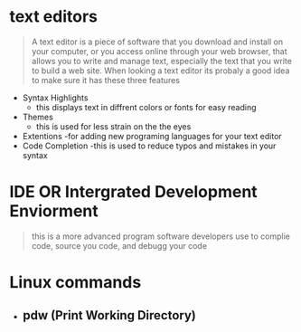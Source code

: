 # text editors 

> A text editor is a piece of software that you download and install on
your computer, or you access online through your web browser, that
allows you to write and manage text, especially the text that you write
to build a web site. When looking a text editor its probaly a good idea to make sure it has these three features

- Syntax Highlights
    - this displays text in diffrent colors or fonts for easy reading 
- Themes
    - this is used for less strain on the the eyes 
- Extentions
    -for adding new programing languages for your text editor 
- Code Completion
    -this is used to reduce typos and mistakes in your syntax

# IDE OR Intergrated Development Enviorment

> this is a more advanced program software developers use to complie code, source you code, and debugg your code 

# Linux commands

- pdw (Print Working Directory)
    -
